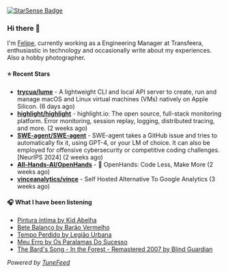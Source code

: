<a href="https://starsense.app/developer-types" target="_blank"><img src="https://starsense.app/api/badge/?user=valtlfelipe" alt="StarSense Badge"></a>

### Hi there 👋

I'm [Felipe](https://felipevm.com), currently working as a Engineering Manager at Transfeera, enthusiastic in technology and occasionally write about my experiences. Also a hobby photographer.

#### ⭐ Recent Stars
- **[trycua/lume](https://github.com/trycua/lume)** - A lightweight CLI and local API server to create, run and manage macOS and Linux virtual machines (VMs) natively on Apple Silicon. (6 days ago)
- **[highlight/highlight](https://github.com/highlight/highlight)** - highlight.io: The open source, full-stack monitoring platform. Error monitoring, session replay, logging, distributed tracing, and more. (2 weeks ago)
- **[SWE-agent/SWE-agent](https://github.com/SWE-agent/SWE-agent)** - SWE-agent takes a GitHub issue and tries to automatically fix it, using GPT-4, or your LM of choice. It can also be employed for offensive cybersecurity or competitive coding challenges. [NeurIPS 2024]  (2 weeks ago)
- **[All-Hands-AI/OpenHands](https://github.com/All-Hands-AI/OpenHands)** - 🙌 OpenHands: Code Less, Make More (2 weeks ago)
- **[vinceanalytics/vince](https://github.com/vinceanalytics/vince)** - Self Hosted Alternative To Google Analytics (3 weeks ago)

#### 🎧 What I have been listening
- [Pintura íntima by Kid Abelha](https://open.spotify.com/track/4s7Me2OrjR7tIeeiWmZnK5)
- [Bete Balanço by Barão Vermelho](https://open.spotify.com/track/3j7dPWGbvPBTLWiYvXOS95)
- [Tempo Perdido by Legião Urbana](https://open.spotify.com/track/7MnT7msJZg3XBAS0OTfGrB)
- [Meu Erro by Os Paralamas Do Sucesso](https://open.spotify.com/track/6P694ZjCWctbgzgh9qAmW8)
- [The Bard&#39;s Song - In the Forest - Remastered 2007 by Blind Guardian](https://open.spotify.com/track/7xPGvZaG9W7UOrCgEwbONe)

_Powered by [TuneFeed](https://tunefeed.app?ref=github.com)_


